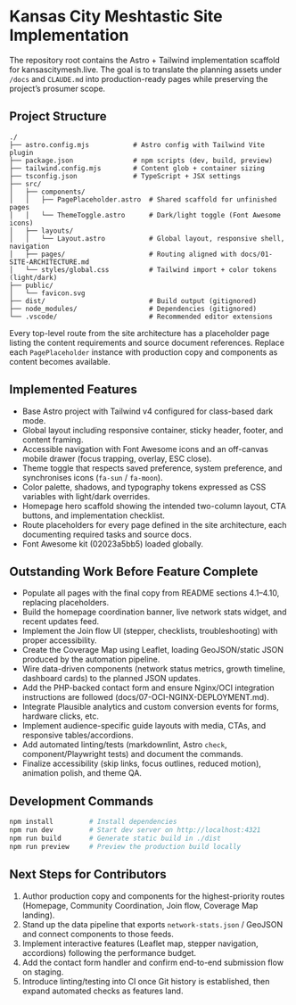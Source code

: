 # Kansas City Meshtastic Site Implementation

The repository root contains the Astro + Tailwind implementation scaffold for kansascitymesh.live. The goal is to translate the planning assets under `/docs` and `CLAUDE.md` into production-ready pages while preserving the project’s prosumer scope.

## Project Structure

```
./
├── astro.config.mjs           # Astro config with Tailwind Vite plugin
├── package.json               # npm scripts (dev, build, preview)
├── tailwind.config.mjs        # Content glob + container sizing
├── tsconfig.json              # TypeScript + JSX settings
├── src/
│   ├── components/
│   │   ├── PagePlaceholder.astro  # Shared scaffold for unfinished pages
│   │   └── ThemeToggle.astro      # Dark/light toggle (Font Awesome icons)
│   ├── layouts/
│   │   └── Layout.astro           # Global layout, responsive shell, navigation
│   ├── pages/                     # Routing aligned with docs/01-SITE-ARCHITECTURE.md
│   └── styles/global.css          # Tailwind import + color tokens (light/dark)
├── public/
│   └── favicon.svg
├── dist/                          # Build output (gitignored)
├── node_modules/                  # Dependencies (gitignored)
└── .vscode/                       # Recommended editor extensions
```

Every top-level route from the site architecture has a placeholder page listing the content requirements and source document references. Replace each `PagePlaceholder` instance with production copy and components as content becomes available.

## Implemented Features

- Base Astro project with Tailwind v4 configured for class-based dark mode.
- Global layout including responsive container, sticky header, footer, and content framing.
- Accessible navigation with Font Awesome icons and an off-canvas mobile drawer (focus trapping, overlay, ESC close).
- Theme toggle that respects saved preference, system preference, and synchronises icons (`fa-sun` / `fa-moon`).
- Color palette, shadows, and typography tokens expressed as CSS variables with light/dark overrides.
- Homepage hero scaffold showing the intended two-column layout, CTA buttons, and implementation checklist.
- Route placeholders for every page defined in the site architecture, each documenting required tasks and source docs.
- Font Awesome kit (02023a5bb5) loaded globally.

## Outstanding Work Before Feature Complete

- Populate all pages with the final copy from README sections 4.1–4.10, replacing placeholders.
- Build the homepage coordination banner, live network stats widget, and recent updates feed.
- Implement the Join flow UI (stepper, checklists, troubleshooting) with proper accessibility.
- Create the Coverage Map using Leaflet, loading GeoJSON/static JSON produced by the automation pipeline.
- Wire data-driven components (network status metrics, growth timeline, dashboard cards) to the planned JSON updates.
- Add the PHP-backed contact form and ensure Nginx/OCI integration instructions are followed (docs/07-OCI-NGINX-DEPLOYMENT.md).
- Integrate Plausible analytics and custom conversion events for forms, hardware clicks, etc.
- Implement audience-specific guide layouts with media, CTAs, and responsive tables/accordions.
- Add automated linting/tests (markdownlint, Astro `check`, component/Playwright tests) and document the commands.
- Finalize accessibility (skip links, focus outlines, reduced motion), animation polish, and theme QA.

## Development Commands

```bash
npm install         # Install dependencies
npm run dev         # Start dev server on http://localhost:4321
npm run build       # Generate static build in ./dist
npm run preview     # Preview the production build locally
```

## Next Steps for Contributors

1. Author production copy and components for the highest-priority routes (Homepage, Community Coordination, Join flow, Coverage Map landing).
2. Stand up the data pipeline that exports `network-stats.json` / GeoJSON and connect components to those feeds.
3. Implement interactive features (Leaflet map, stepper navigation, accordions) following the performance budget.
4. Add the contact form handler and confirm end-to-end submission flow on staging.
5. Introduce linting/testing into CI once Git history is established, then expand automated checks as features land.
